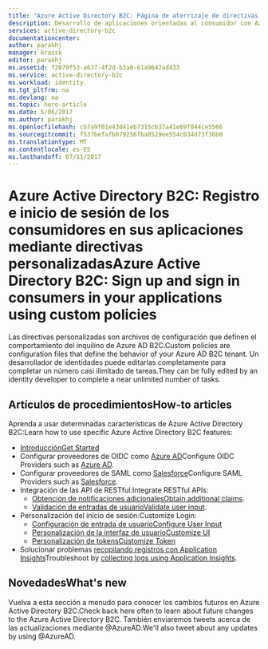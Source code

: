 ```yaml
---
title: "Azure Active Directory B2C: Página de aterrizaje de directivas personalizadas | Microsoft Docs"
description: Desarrollo de aplicaciones orientadas al consumidor con Azure Active Directory B2C mediante directivas personalizadas
services: active-directory-b2c
documentationcenter: 
author: parakhj
manager: krassk
editor: parakhj
ms.assetid: f2079f53-a637-4f2d-b3a0-61a9647ad433
ms.service: active-directory-b2c
ms.workload: identity
ms.tgt_pltfrm: na
ms.devlang: na
ms.topic: hero-article
ms.date: 5/06/2017
ms.author: parakhj
ms.openlocfilehash: cb7a9f01e43d41eb7315cb37a41e69f044ce5566
ms.sourcegitcommit: f537befafb079256fba0529ee554c034d73f36b0
ms.translationtype: MT
ms.contentlocale: es-ES
ms.lasthandoff: 07/11/2017
---
```

# <a name="azure-active-directory-b2c-sign-up-and-sign-in-consumers-in-your-applications-using-custom-policies"></a><span data-ttu-id="c006a-103">Azure Active Directory B2C: Registro e inicio de sesión de los consumidores en sus aplicaciones mediante directivas personalizadas</span><span class="sxs-lookup"><span data-stu-id="c006a-103">Azure Active Directory B2C: Sign up and sign in consumers in your applications using custom policies</span></span>
<span data-ttu-id="c006a-104">Las directivas personalizadas son archivos de configuración que definen el comportamiento del inquilino de Azure AD B2C.</span><span class="sxs-lookup"><span data-stu-id="c006a-104">Custom policies are configuration files that define the behavior of your Azure AD B2C tenant.</span></span> <span data-ttu-id="c006a-105">Un desarrollador de identidades puede editarlas completamente para completar un número casi ilimitado de tareas.</span><span class="sxs-lookup"><span data-stu-id="c006a-105">They can be fully edited by an identity developer to complete a near unlimited number of tasks.</span></span>

## <a name="how-to-articles"></a><span data-ttu-id="c006a-106">Artículos de procedimientos</span><span class="sxs-lookup"><span data-stu-id="c006a-106">How-to articles</span></span>
<span data-ttu-id="c006a-107">Aprenda a usar determinadas características de Azure Active Directory B2C:</span><span class="sxs-lookup"><span data-stu-id="c006a-107">Learn how to use specific Azure Active Directory B2C features:</span></span>

* [<span data-ttu-id="c006a-108">Introducción</span><span class="sxs-lookup"><span data-stu-id="c006a-108">Get Started</span></span>](active-directory-b2c-overview-custom.md)
* <span data-ttu-id="c006a-109">Configurar proveedores de OIDC como [Azure AD](active-directory-b2c-setup-aad-custom.md)</span><span class="sxs-lookup"><span data-stu-id="c006a-109">Configure OIDC Providers such as [Azure AD](active-directory-b2c-setup-aad-custom.md).</span></span>
* <span data-ttu-id="c006a-110">Configurar proveedores de SAML como [Salesforce](active-directory-b2c-setup-sf-app-custom.md)</span><span class="sxs-lookup"><span data-stu-id="c006a-110">Configure SAML Providers such as [Salesforce](active-directory-b2c-setup-sf-app-custom.md).</span></span>
* <span data-ttu-id="c006a-111">Integración de las API de RESTful:</span><span class="sxs-lookup"><span data-stu-id="c006a-111">Integrate RESTful APIs:</span></span>
    * <span data-ttu-id="c006a-112">[Obtención de notificaciones adicionales](active-directory-b2c-rest-api-step-custom.md)</span><span class="sxs-lookup"><span data-stu-id="c006a-112">[Obtain additional claims](active-directory-b2c-rest-api-step-custom.md).</span></span>
    * <span data-ttu-id="c006a-113">[Validación de entradas de usuario](active-directory-b2c-rest-api-validation-custom.md)</span><span class="sxs-lookup"><span data-stu-id="c006a-113">[Validate user input](active-directory-b2c-rest-api-validation-custom.md).</span></span>
* <span data-ttu-id="c006a-114">Personalización del inicio de sesión:</span><span class="sxs-lookup"><span data-stu-id="c006a-114">Customize Login:</span></span>
    * [<span data-ttu-id="c006a-115">Configuración de entrada de usuario</span><span class="sxs-lookup"><span data-stu-id="c006a-115">Configure User Input</span></span>](active-directory-b2c-configure-signup-self-asserted-custom.md)
    * [<span data-ttu-id="c006a-116">Personalización de la interfaz de usuario</span><span class="sxs-lookup"><span data-stu-id="c006a-116">Customize UI</span></span>](active-directory-b2c-ui-customization-custom.md)
    * [<span data-ttu-id="c006a-117">Personalización de tokens</span><span class="sxs-lookup"><span data-stu-id="c006a-117">Customize Token</span></span>](active-directory-b2c-reference-manage-sso-and-token-configuration.md)
* <span data-ttu-id="c006a-118">Solucionar problemas [recopilando registros con Application Insights](active-directory-b2c-troubleshoot-custom.md)</span><span class="sxs-lookup"><span data-stu-id="c006a-118">Troubleshoot by [collecting logs using Application Insights](active-directory-b2c-troubleshoot-custom.md).</span></span>

## <a name="whats-new"></a><span data-ttu-id="c006a-119">Novedades</span><span class="sxs-lookup"><span data-stu-id="c006a-119">What's new</span></span>
<span data-ttu-id="c006a-120">Vuelva a esta sección a menudo para conocer los cambios futuros en Azure Active Directory B2C.</span><span class="sxs-lookup"><span data-stu-id="c006a-120">Check back here often to learn about future changes to the Azure Active Directory B2C.</span></span> <span data-ttu-id="c006a-121">También enviaremos tweets acerca de las actualizaciones mediante @AzureAD.</span><span class="sxs-lookup"><span data-stu-id="c006a-121">We'll also tweet about any updates by using @AzureAD.</span></span>



